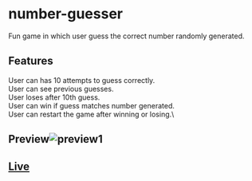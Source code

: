 # number-guesser
Fun game in which user guess the correct number randomly generated.

## Features
User can has 10 attempts to guess correctly.\
User can see previous guesses.\
User loses after 10th guess.\
User can win if guess matches number generated.\
User can restart the game after winning or losing.\

## Preview![preview1](https://user-images.githubusercontent.com/67031107/177531185-fcad7f8d-db02-422b-8b8f-0d327742655d.gif)

## [Live](https://do-jonathan4.github.io/number-guesser/)
